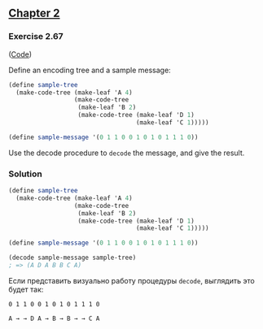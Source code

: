 ## [Chapter 2](../index.md#2-Building-Abstractions-with-Data)

### Exercise 2.67

([Code](../../src/Chapter%202/Exercise%202.67.scm))

Define an encoding tree and a sample message:

```scheme
(define sample-tree
  (make-code-tree (make-leaf 'A 4)
                  (make-code-tree
                   (make-leaf 'B 2)
                   (make-code-tree (make-leaf 'D 1)
                                   (make-leaf 'C 1)))))

(define sample-message '(0 1 1 0 0 1 0 1 0 1 1 1 0))
```

Use the decode procedure to `decode` the message, and give the result. 

### Solution

```scheme
(define sample-tree
  (make-code-tree (make-leaf 'A 4)
                  (make-code-tree
                   (make-leaf 'B 2)
                   (make-code-tree (make-leaf 'D 1)
                                   (make-leaf 'C 1)))))

(define sample-message '(0 1 1 0 0 1 0 1 0 1 1 1 0))

(decode sample-message sample-tree)
; => (A D A B B C A)
```

Если представить визуально работу процедуры `decode`, выглядить это будет так:

```
0 1 1 0 0 1 0 1 0 1 1 1 0

A → → D A → B → B → → C A
```

